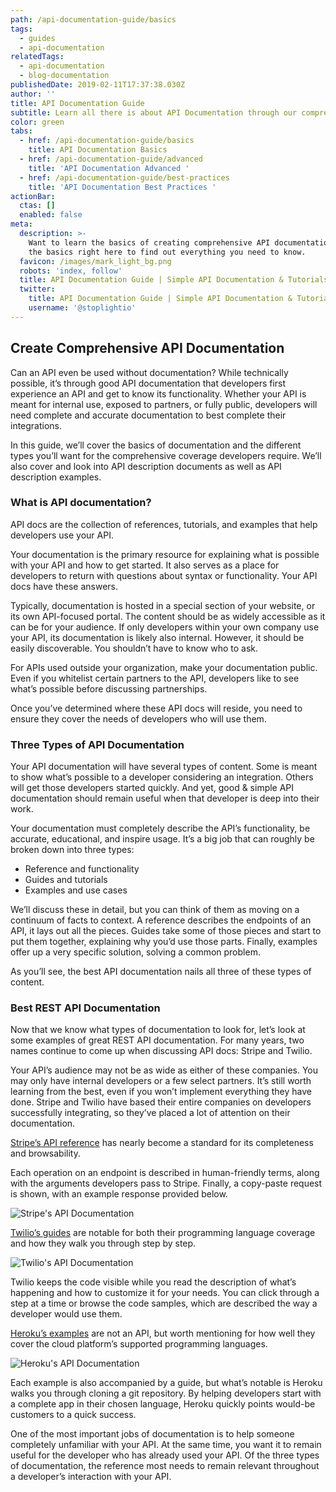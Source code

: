 ```yaml
---
path: /api-documentation-guide/basics
tags:
  - guides
  - api-documentation
relatedTags:
  - api-documentation
  - blog-documentation
publishedDate: 2019-02-11T17:37:38.030Z
author: ''
title: API Documentation Guide
subtitle: Learn all there is about API Documentation through our comprehensive guide
color: green
tabs:
  - href: /api-documentation-guide/basics
    title: API Documentation Basics
  - href: /api-documentation-guide/advanced
    title: 'API Documentation Advanced '
  - href: /api-documentation-guide/best-practices
    title: 'API Documentation Best Practices '
actionBar:
  ctas: []
  enabled: false
meta:
  description: >-
    Want to learn the basics of creating comprehensive API documentation? Learn
    the basics right here to find out everything you need to know.
  favicon: /images/mark_light_bg.png
  robots: 'index, follow'
  title: API Documentation Guide | Simple API Documentation & Tutorials
  twitter:
    title: API Documentation Guide | Simple API Documentation & Tutorials
    username: '@stoplightio'
---
```


## Create Comprehensive API Documentation

Can an API even be used without documentation? While technically possible, it’s through good API documentation that developers first experience an API and get to know its functionality. Whether your API is meant for internal use, exposed to partners, or fully public, developers will need complete and accurate documentation to best complete their integrations.

In this guide, we’ll cover the basics of documentation and the different types you’ll want for the comprehensive coverage developers require. We’ll also cover and look into API description documents as well as API description examples.

### What is API documentation?

API docs are the collection of references, tutorials, and examples that help developers use your API.

Your documentation is the primary resource for explaining what is possible with your API and how to get started. It also serves as a place for developers to return with questions about syntax or functionality. Your API docs have these answers.

Typically, documentation is hosted in a special section of your website, or its own API-focused portal. The content should be as widely accessible as it can be for your audience. If only developers within your own company use your API, its documentation is likely also internal. However, it should be easily discoverable. You shouldn’t have to know who to ask.

For APIs used outside your organization, make your documentation public. Even if you whitelist certain partners to the API, developers like to see what’s possible before discussing partnerships.

Once you’ve determined where these API docs will reside, you need to ensure they cover the needs of developers who will use them.

### Three Types of API Documentation

Your API documentation will have several types of content. Some is meant to show what’s possible to a developer considering an integration. Others will get those developers started quickly. And yet, good & simple API documentation should remain useful when that developer is deep into their work.

Your documentation must completely describe the API’s functionality, be accurate, educational, and inspire usage. It’s a big job that can roughly be broken down into three types:

- Reference and functionality
- Guides and tutorials
- Examples and use cases

We’ll discuss these in detail, but you can think of them as moving on a continuum of facts to context. A reference describes the endpoints of an API, it lays out all the pieces. Guides take some of those pieces and start to put them together, explaining why you’d use those parts. Finally, examples offer up a very specific solution, solving a common problem.

As you’ll see, the best API documentation nails all three of these types of content.

### Best REST API Documentation

Now that we know what types of documentation to look for, let’s look at some examples of great REST API documentation. For many years, two names continue to come up when discussing API docs: Stripe and Twilio.

Your API’s audience may not be as wide as either of these companies. You may only have internal developers or a few select partners. It’s still worth learning from the best, even if you won’t implement everything they have done. Stripe and Twilio have based their entire companies on developers successfully integrating, so they’ve placed a lot of attention on their documentation.

[Stripe’s API reference](https://stripe.com/docs/api/) has nearly become a standard for its completeness and browsability.

Each operation on an endpoint is described in human-friendly terms, along with the arguments developers pass to Stripe. Finally, a copy-paste request is shown, with an example response provided below.

![Stripe's API Documentation](/images/image1.png "Stripe's API Documentation")

[Twilio’s guides](https://www.twilio.com/docs/quickstart) are notable for both their programming language coverage and how they walk you through step by step.

![Twilio's API Documentation ](/images/image2.png "Twilio's API Documentation ")

Twilio keeps the code visible while you read the description of what’s happening and how to customize it for your needs. You can click through a step at a time or browse the code samples, which are described the way a developer would use them.

[Heroku’s examples](https://devcenter.heroku.com/start) are not an API, but worth mentioning for how well they cover the cloud platform’s supported programming languages.

![Heroku's API Documentation ](/images/image3.png "Heroku's API Documentation ")

Each example is also accompanied by a guide, but what’s notable is Heroku walks you through cloning a git repository. By helping developers start with a complete app in their chosen language, Heroku quickly points would-be customers to a quick success.

One of the most important jobs of documentation is to help someone completely unfamiliar with your API. At the same time, you want it to remain useful for the developer who has already used your API. Of the three types of documentation, the reference most needs to remain relevant throughout a developer’s interaction with your API.
